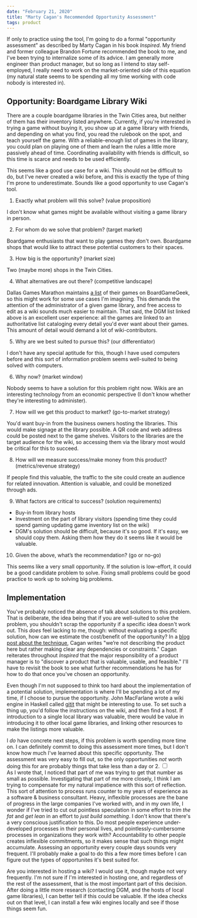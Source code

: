 ```yaml
---
date: "February 21, 2020"
title: "Marty Cagan's Recommended Opportunity Assessment"
tags: product
---
```


If only to practice using the tool, I'm going to do a formal "opportunity assessment" as described by Marty Cagan in his book _Inspired_. My friend and former colleague Brandon Fortune recommended the book to me, and I've been trying to internalize some of its advice. I am generally more engineer than product manager, but so long as I intend to stay self-employed, I really need to work on the market-oriented side of this equation (my natural state seems to be spending all my time working with code nobody is interested in).


## Opportunity: Boardgame Library Wiki

There are a couple boardgame libraries in the Twin Cities area, but neither of them has their inventory listed anywhere. Currently, if you're interested in trying a game without buying it, you show up at a game library with friends, and depending on what you find, you read the rulebook on the spot, and teach yourself the game. With a reliable-enough list of games in the library, you could plan on playing one of them and learn the rules a little more passively ahead of time. Coordinating availability with friends is difficult, so this time is scarce and needs to be used efficiently.

This seems like a good use case for a wiki. This should not be difficult to do, but I've never created a wiki before, and this is exactly the type of thing I'm prone to underestimate. Sounds like a good opportunity to use Cagan's tool.

1. Exactly what problem will this solve? (value proposition)

I don't know what games might be available without visiting a game library in person.

2. For whom do we solve that problem? (target market)

Boardgame enthusiasts that want to play games they don't own. Boardgame shops that would like to attract these potential customers to their spaces.

3. How big is the opportunity? (market size)

Two (maybe more) shops in the Twin Cities.

4. What alternatives are out there? (competitive landscape)

Dallas Games Marathon maintains [a list](https://www.boardgamegeek.com/collection/user/DGM%20Library) of their games on BoardGameGeek, so this might work for some use cases I'm imagining. This demands the attention of the administrator of a given game library, and free access to edit as a wiki sounds much easier to maintain. That said, the DGM list linked above is an excellent user experience: all the games are linked to an authoritative list cataloging every detail you'd ever want about their games. This amount of detail would demand a lot of wiki-contributors.

5. Why are we best suited to pursue this? (our differentiator)

I don't have any special aptitude for this, though I have used computers before and this sort of information problem seems well-suited to being solved with computers.

6. Why now? (market window)

Nobody seems to have a solution for this problem right now. Wikis are an interesting technology from an economic perspective (I don't know whether they're interesting to administer).

7. How will we get this product to market? (go-to-market strategy)

You'd want buy-in from the business owners hosting the libraries. This would make signage at the library possible. A QR code and web address could be posted next to the game shelves. Visitors to the libraries are the target audience for the wiki, so accessing them via the library most would be critical for this to succeed.

8. How will we measure success/make money from this product? (metrics/revenue strategy)

If people find this valuable, the traffic to the site could create an audience for related innovation. Attention is valuable, and could be monetized through ads.

9. What factors are critical to success? (solution requirements)

- Buy-in from library hosts
- Investment on the part of library visitors (spending time they could spend gaming updating game inventory list on the wiki)
- DGM's solution should be difficult, because it's so good. If it's easy, we should copy them. Asking them how they do it seems like it would be valuable.

10. Given the above, what’s the recommendation? (go or no-go)

This seems like a very small opportunity. If the solution is low-effort, it could be a good candidate problem to solve. Fixing small problems could be good practice to work up to solving big problems.



## Implementation

You've probably noticed the absence of talk about solutions to this problem. That is deliberate, the idea being that if you are well-suited to solve the problem, you shouldn't scrap the opportunity if a specific idea doesn't work out. This _does_ feel lacking to me, though: without evaluating a specific solution, how can we estimate the cost/benefit of the opportunity? In a [blog post about the technique](), Cagan writes "we’re not describing the product here but rather making clear any dependencies or constraints." Cagan reiterates throughout _Inspired_ that the major responsibility of a product manager is to "discover a product that is valuable, usable, and feasible." I'll have to revisit the book to see what further recommendations he has for how to do that once you've chosen an opportunity.

Even though I'm not supposed to think too hard about the implementation of a potential solution, implementation is where I'll be spending a lot of my time, if I choose to pursue the opportunity.
John MacFarlane wrote a wiki engine in Haskell called [gitit](https://github.com/jgm/gitit) that might be interesting to use. To set such a thing up, you'd follow the instructions on the wiki, and then find a host. If introduction to a single local library was valuable, there would be value in introducing it to other local game libraries, and linking other resources to make the listings more valuable.

I _do_ have concrete next steps, if this problem is worth spending more time on. I can definitely commit to doing this assessment more times, but I don't know how much I've learned about this specific opportunity. The assessment was very easy to fill out, so the only opportunities _not_ worth doing this for are probably things that take less than a day or 2.
<label for="sn-concrete" class="margin-toggle sidenote-number"></label>
  <input type="checkbox" id="sn-concrete" class="margin-toggle">
  <span class="sidenote">  
As I wrote that, I noticed that part of me was trying to get that number as small as possible. Investigating that part of me more closely, I think I am trying to compensate for my natural impatience with this sort of reflection. This sort of attention to process runs counter to my years of experience as a software & business consultant. Heavy, inflexible processes are the bane of progress in the large companies I've worked with, and in my own life, I wonder if I've tried to cut out pointless speculation in some effort to _trim the fat_ and _get lean_ in an effort to _just build something_. I don't know that there's a very conscious justification to this. Do most people experience under-developed processes in their personal lives, and pointlessly-cumbersome processes in organizations they work with? Accountability to other people creates inflexible commitments, so it makes sense that such things might accumulate.
Assessing an opportunity every couple days sounds very frequent. I'll probably make a goal to do this a few more times before I can figure out the types of opportunites it's best suited for.
</span>

Are you interested in hosting a wiki? I would use it, though maybe not very frequently. I'm not sure if I'm interested in hosting one, and regardless of the rest of the assessment, that is the most important part of this decision. After doing a little more research (contacting DGM, and the hosts of local game libraries), I can better tell if this could be valuable. If the idea checks out on that level, I can install a few wiki engines locally and see if those things seem fun. 
